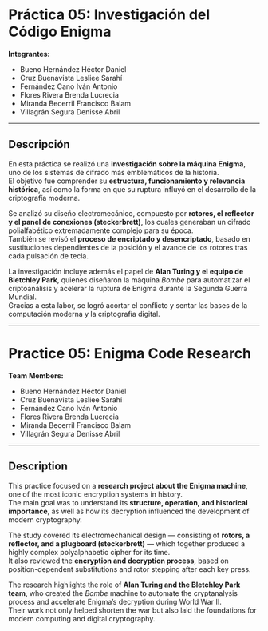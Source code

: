 # Práctica 05: Investigación del Código Enigma  

**Integrantes:**  
- Bueno Hernández Héctor Daniel  
- Cruz Buenavista Lesliee Sarahí  
- Fernández Cano Iván Antonio  
- Flores Rivera Brenda Lucrecia  
- Miranda Becerril Francisco Balam  
- Villagrán Segura Denisse Abril  

---

## Descripción  

En esta práctica se realizó una **investigación sobre la máquina Enigma**, uno de los sistemas de cifrado más emblemáticos de la historia.  
El objetivo fue comprender su **estructura, funcionamiento y relevancia histórica**, así como la forma en que su ruptura influyó en el desarrollo de la criptografía moderna.  

Se analizó su diseño electromecánico, compuesto por **rotores, el reflector y el panel de conexiones (steckerbrett)**, los cuales generaban un cifrado polialfabético extremadamente complejo para su época.  
También se revisó el **proceso de encriptado y desencriptado**, basado en sustituciones dependientes de la posición y el avance de los rotores tras cada pulsación de tecla.  

La investigación incluye además el papel de **Alan Turing y el equipo de Bletchley Park**, quienes diseñaron la máquina *Bombe* para automatizar el criptoanálisis y acelerar la ruptura de Enigma durante la Segunda Guerra Mundial.  
Gracias a esta labor, se logró acortar el conflicto y sentar las bases de la computación moderna y la criptografía digital.  

---

# Practice 05: Enigma Code Research  

**Team Members:**  
- Bueno Hernández Héctor Daniel  
- Cruz Buenavista Lesliee Sarahí  
- Fernández Cano Iván Antonio  
- Flores Rivera Brenda Lucrecia  
- Miranda Becerril Francisco Balam  
- Villagrán Segura Denisse Abril  

---

## Description  

This practice focused on a **research project about the Enigma machine**, one of the most iconic encryption systems in history.  
The main goal was to understand its **structure, operation, and historical importance**, as well as how its decryption influenced the development of modern cryptography.  

The study covered its electromechanical design — consisting of **rotors, a reflector, and a plugboard (steckerbrett)** — which together produced a highly complex polyalphabetic cipher for its time.  
It also reviewed the **encryption and decryption process**, based on position-dependent substitutions and rotor stepping after each key press.  

The research highlights the role of **Alan Turing and the Bletchley Park team**, who created the *Bombe* machine to automate the cryptanalysis process and accelerate Enigma’s decryption during World War II.  
Their work not only helped shorten the war but also laid the foundations for modern computing and digital cryptography.  
